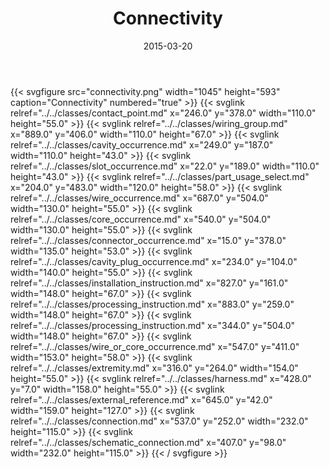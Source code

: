 ﻿---
title: Connectivity
toc: false
type: specs
layout: diagram
date: "2015-03-20"
draft: false
specification: KBL
version: 2.4.sr1
documentType: "Recommendation"
elementType: Diagram
classes:
  - Contact_point
  - Wiring_group
  - Cavity_occurrence
  - Slot_occurrence
  - Part_usage_select
  - Wire_occurrence
  - Core_occurrence
  - Connector_occurrence
  - Cavity_plug_occurrence
  - Installation_instruction
  - Processing_instruction
  - Processing_instruction
  - Wire_or_core_occurrence
  - Extremity
  - Harness
  - External_reference
  - Connection
  - Schematic_connection
menu:
  KBL-2.4.sr1:    
    parent: presentation
    identifier: presentation/connectivity
    weight: 1007 

# Prev/next pager order (if `docs_section_pager` enabled in `params.toml`)
weight: 1007
---
{{< svgfigure src="connectivity.png" width="1045" height="593" caption="Connectivity" numbered="true" >}}
  {{< svglink relref="../../classes/contact_point.md" x="246.0" y="378.0" width="110.0" height="55.0" >}}
  {{< svglink relref="../../classes/wiring_group.md" x="889.0" y="406.0" width="110.0" height="67.0" >}}
  {{< svglink relref="../../classes/cavity_occurrence.md" x="249.0" y="187.0" width="110.0" height="43.0" >}}
  {{< svglink relref="../../classes/slot_occurrence.md" x="22.0" y="189.0" width="110.0" height="43.0" >}}
  {{< svglink relref="../../classes/part_usage_select.md" x="204.0" y="483.0" width="120.0" height="58.0" >}}
  {{< svglink relref="../../classes/wire_occurrence.md" x="687.0" y="504.0" width="130.0" height="55.0" >}}
  {{< svglink relref="../../classes/core_occurrence.md" x="540.0" y="504.0" width="130.0" height="55.0" >}}
  {{< svglink relref="../../classes/connector_occurrence.md" x="15.0" y="378.0" width="135.0" height="53.0" >}}
  {{< svglink relref="../../classes/cavity_plug_occurrence.md" x="234.0" y="104.0" width="140.0" height="55.0" >}}
  {{< svglink relref="../../classes/installation_instruction.md" x="827.0" y="161.0" width="148.0" height="67.0" >}}
  {{< svglink relref="../../classes/processing_instruction.md" x="883.0" y="259.0" width="148.0" height="67.0" >}}
  {{< svglink relref="../../classes/processing_instruction.md" x="344.0" y="504.0" width="148.0" height="67.0" >}}
  {{< svglink relref="../../classes/wire_or_core_occurrence.md" x="547.0" y="411.0" width="153.0" height="58.0" >}}
  {{< svglink relref="../../classes/extremity.md" x="316.0" y="264.0" width="154.0" height="55.0" >}}
  {{< svglink relref="../../classes/harness.md" x="428.0" y="7.0" width="158.0" height="55.0" >}}
  {{< svglink relref="../../classes/external_reference.md" x="645.0" y="42.0" width="159.0" height="127.0" >}}
  {{< svglink relref="../../classes/connection.md" x="537.0" y="252.0" width="232.0" height="115.0" >}}
  {{< svglink relref="../../classes/schematic_connection.md" x="407.0" y="98.0" width="232.0" height="115.0" >}}
{{< / svgfigure >}}
